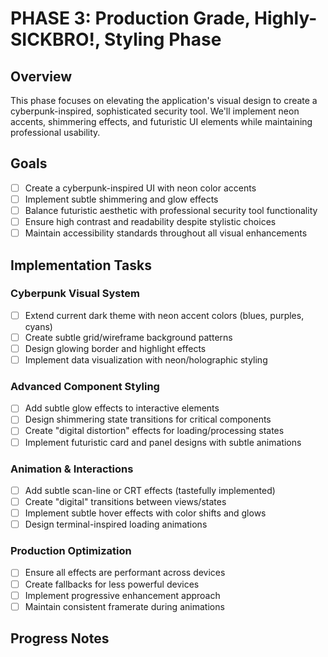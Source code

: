 # PHASE 3: Production Grade, Highly-SICKBRO!, Styling Phase

## Overview
This phase focuses on elevating the application's visual design to create a cyberpunk-inspired, sophisticated security tool. We'll implement neon accents, shimmering effects, and futuristic UI elements while maintaining professional usability.

## Goals
- [ ] Create a cyberpunk-inspired UI with neon color accents
- [ ] Implement subtle shimmering and glow effects
- [ ] Balance futuristic aesthetic with professional security tool functionality
- [ ] Ensure high contrast and readability despite stylistic choices
- [ ] Maintain accessibility standards throughout all visual enhancements

## Implementation Tasks

### Cyberpunk Visual System
- [ ] Extend current dark theme with neon accent colors (blues, purples, cyans)
- [ ] Create subtle grid/wireframe background patterns
- [ ] Design glowing border and highlight effects
- [ ] Implement data visualization with neon/holographic styling

### Advanced Component Styling
- [ ] Add subtle glow effects to interactive elements
- [ ] Design shimmering state transitions for critical components
- [ ] Create "digital distortion" effects for loading/processing states
- [ ] Implement futuristic card and panel designs with subtle animations

### Animation & Interactions
- [ ] Add subtle scan-line or CRT effects (tastefully implemented)
- [ ] Create "digital" transitions between views/states
- [ ] Implement subtle hover effects with color shifts and glows
- [ ] Design terminal-inspired loading animations

### Production Optimization
- [ ] Ensure all effects are performant across devices
- [ ] Create fallbacks for less powerful devices
- [ ] Implement progressive enhancement approach
- [ ] Maintain consistent framerate during animations

## Progress Notes